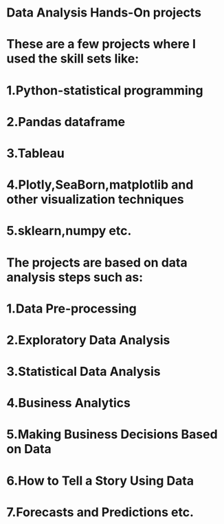 # Data Analysis Hands-On projects

# These are a few projects where I used the skill sets like:
# 1.Python-statistical programming
# 2.Pandas dataframe
# 3.Tableau
# 4.Plotly,SeaBorn,matplotlib and other visualization techniques
# 5.sklearn,numpy etc.

# The projects are based on data analysis steps such as:
# 1.Data Pre-processing
# 2.Exploratory Data Analysis
# 3.Statistical Data Analysis
# 4.Business Analytics
# 5.Making Business Decisions Based on Data
# 6.How to Tell a Story Using Data
# 7.Forecasts and Predictions etc.
